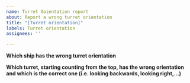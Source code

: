 ```yaml
---
name: Turret Ooientation report
about: Report a wrong turret orientation
title: "[Turret orientation]"
labels: Turret orientation
assignees: ''

---
```


**Which ship has the wrong turret orientation**

**Which turret, starting counting from the top, has the wrong orientation and which is the correct one (i.e. looking backwards, looking right,...)**
